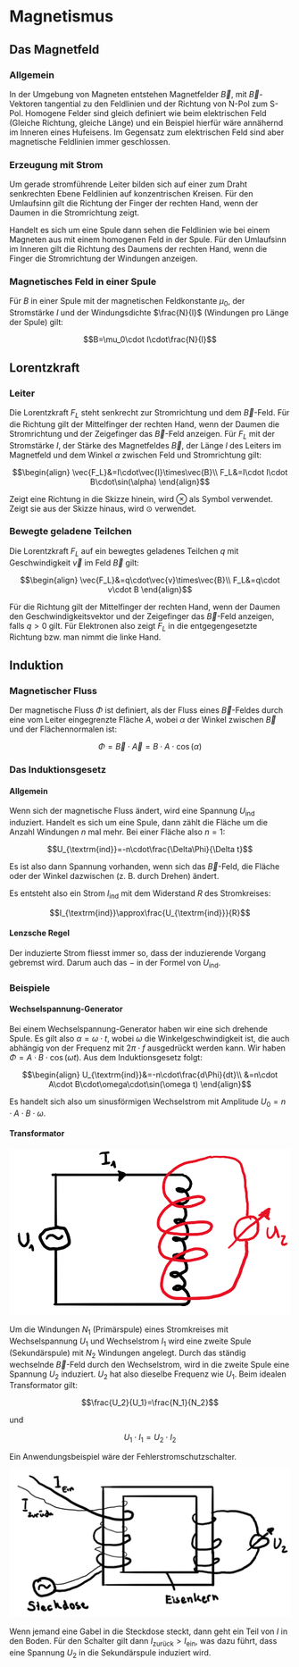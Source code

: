 # Magnetismus

## Das Magnetfeld

### Allgemein

In der Umgebung von Magneten entstehen Magnetfelder $\vec{B}$, mit $\vec{B}$-Vektoren tangential zu den Feldlinien und der Richtung von N-Pol zum S-Pol. Homogene Felder sind gleich definiert wie beim elektrischen Feld (Gleiche Richtung, gleiche Länge) und ein Beispiel hierfür wäre annähernd im Inneren eines Hufeisens. Im Gegensatz zum elektrischen Feld sind aber magnetische Feldlinien immer geschlossen.

### Erzeugung mit Strom

Um gerade stromführende Leiter bilden sich auf einer zum Draht senkrechten Ebene Feldlinien auf konzentrischen Kreisen. Für den Umlaufsinn gilt die Richtung der Finger der rechten Hand, wenn der Daumen in die Stromrichtung zeigt.

Handelt es sich um eine Spule dann sehen die Feldlinien wie bei einem Magneten aus mit einem homogenen Feld in der Spule. Für den Umlaufsinn im Inneren gilt die Richtung des Daumens der rechten Hand, wenn die Finger die Stromrichtung der Windungen anzeigen. 

### Magnetisches Feld in einer Spule

Für $B$ in einer Spule mit der magnetischen Feldkonstante $\mu_0$, der Stromstärke $I$ und der Windungsdichte $\frac{N}{l}$ (Windungen pro Länge der Spule) gilt:

$$B=\mu_0\cdot I\cdot\frac{N}{l}$$

## Lorentzkraft

### Leiter

Die Lorentzkraft $F_L$ steht senkrecht zur Stromrichtung und dem $\vec{B}$-Feld. Für die Richtung gilt der Mittelfinger der rechten Hand, wenn der Daumen die Stromrichtung und der Zeigefinger das $\vec{B}$-Feld anzeigen. Für $F_L$ mit der Stromstärke $I$, der Stärke des Magnetfeldes $\vec{B}$, der Länge $l$ des Leiters im Magnetfeld und dem Winkel $\alpha$ zwischen Feld und Stromrichtung gilt:

$$\begin{align}
	\vec{F_L}&=I\cdot\vec{l}\times\vec{B}\\
	F_L&=I\cdot l\cdot B\cdot\sin(\alpha)
\end{align}$$

Zeigt eine Richtung in die Skizze hinein, wird $\otimes$ als Symbol verwendet. Zeigt sie aus der Skizze hinaus, wird $\odot$ verwendet.

### Bewegte geladene Teilchen

Die Lorentzkraft $F_L$ auf ein bewegtes geladenes Teilchen $q$ mit Geschwindigkeit $\vec{v}$ im Feld $\vec{B}$ gilt:

$$\begin{align}
	\vec{F_L}&=q\cdot\vec{v}\times\vec{B}\\
	F_L&=q\cdot v\cdot B
\end{align}$$

Für die Richtung gilt der Mittelfinger der rechten Hand, wenn der Daumen den Geschwindigkeitsvektor und der Zeigefinger das $\vec{B}$-Feld anzeigen, falls $q>0$ gilt. Für Elektronen also zeigt $F_L$ in die entgegengesetzte Richtung bzw. man nimmt die linke Hand.

## Induktion

### Magnetischer Fluss

Der magnetische Fluss $\Phi$  ist definiert, als der Fluss eines $\vec{B}$-Feldes durch eine vom Leiter eingegrenzte Fläche $A$, wobei $\alpha$ der Winkel zwischen $\vec{B}$ und der Flächennormalen ist:

$$\Phi=\vec{B}\cdot\vec{A}=B\cdot A\cdot\cos(\alpha)$$

### Das Induktionsgesetz

#### Allgemein

Wenn sich der magnetische Fluss ändert, wird eine Spannung $U_{\textrm{ind}}$ induziert. Handelt es sich um eine Spule, dann zählt die Fläche um die Anzahl Windungen $n$ mal mehr. Bei einer Fläche also $n=1$:

$$U_{\textrm{ind}}=-n\cdot\frac{\Delta\Phi}{\Delta t}$$

Es ist also dann Spannung vorhanden, wenn sich das $\vec{B}$-Feld, die Fläche oder der Winkel dazwischen (z. B. durch Drehen) ändert.

Es entsteht also ein Strom $I_{\textrm{ind}}$ mit dem Widerstand $R$ des Stromkreises:

$$I_{\textrm{ind}}\approx\frac{U_{\textrm{ind}}}{R}$$

#### Lenzsche Regel

Der induzierte Strom fliesst immer so, dass der induzierende Vorgang gebremst wird. Darum auch das $-$ in der Formel von $U_{\textrm{ind}}$.

### Beispiele

#### Wechselspannung-Generator

Bei einem Wechselspannung-Generator haben wir eine sich drehende Spule. Es gilt also $\alpha=\omega\cdot t$, wobei $\omega$ die Winkelgeschwindigkeit ist, die auch abhängig von der Frequenz mit $2\pi\cdot f$ ausgedrückt werden kann. Wir haben $\Phi=A\cdot B\cdot \cos(\omega t)$. Aus dem Induktionsgesetz folgt:

$$\begin{align}
	U_{\textrm{ind}}&=-n\cdot\frac{d\Phi}{dt}\\
	&=n\cdot A\cdot B\cdot\omega\cdot\sin(\omega t)
\end{align}$$

Es handelt sich also um sinusförmigen Wechselstrom mit Amplitude $U_0=n\cdot A\cdot B\cdot\omega$.

#### Transformator 

![Transformator ](../img/mag1.png)

Um die Windungen $N_1$  (Primärspule) eines Stromkreises mit Wechselspannung $U_1$ und Wechselstrom $I_1$ wird eine zweite Spule (Sekundärspule) mit $N_2$ Windungen angelegt. Durch das ständig wechselnde $\vec{B}$-Feld durch den Wechselstrom, wird in die zweite Spule eine Spannung $U_2$ induziert. $U_2$ hat also dieselbe Frequenz wie $U_1$. Beim idealen Transformator gilt:

$$\frac{U_2}{U_1}=\frac{N_1}{N_2}$$

und 

$$U_1\cdot I_1=U_2\cdot I_2$$

Ein Anwendungsbeispiel wäre der Fehlerstromschutzschalter. 

![Fehlerstromschutzschalter](../img/mag2.png)

Wenn jemand eine Gabel in die Steckdose steckt, dann geht ein Teil von $I$ in den Boden. Für den Schalter gilt dann $I_{\textrm{zurück}}>I_{\textrm{ein}}$, was dazu führt, dass eine Spannung $U_2$ in die Sekundärspule induziert wird.

